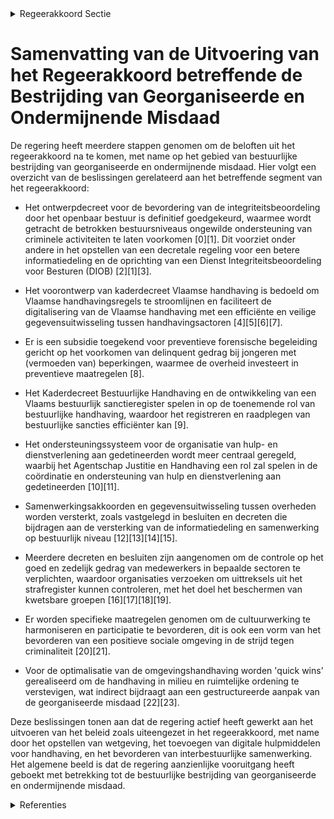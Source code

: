 

<details>
        <summary>Regeerakkoord Sectie </summary>
        <p>3.3.1 Bestuurlijke bestrijding van georganiseerde en ondermijnende misdaad Vlaanderen neemt, binnen de contouren van de Vlaamse bevoegdheden, zijn rol op in de bestuur-lijke bestrijding van georganiseerde en ondermij-nende misdaad. We willen vermijden dat de Vlaamse overheid en lokale overheden ongewild georganiseerde en ondermijnende criminele activiteiten en personen zouden faciliteren. We creëren een decretaal kader voor de weigering, schorsing of intrekking van (omgevings-)vergunningen, subsidies, conces-sies en overheidsopdrachten, indien blijkt dat een burger of onderneming crimineel is, of er een ernstige risico bestaat op georga-niseerde criminaliteit en ondermijning. Dit gebeurt aan de hand van een integriteits-onderzoek. We willen een geëngageerde en betrouwbare partner zijn van lokale over-heden, andere deelstaten, de federale overheid en inter nationale partners in de strijd tegen georganiseerde criminaliteit en ondermijning. Hiervoor sluiten we de nodige samenwerkingsakkoorden. We zullen actief pleiten voor een kader inzake gegevens-uitwisseling tussen overheden, zodat alle overheden hun handhavingsbevoegdheden ten volle kunnen benutten. </p>
        </details> 

# Samenvatting van de Uitvoering van het Regeerakkoord betreffende de Bestrijding van Georganiseerde en Ondermijnende Misdaad

De regering heeft meerdere stappen genomen om de beloften uit het regeerakkoord na te komen, met name op het gebied van bestuurlijke bestrijding van georganiseerde en ondermijnende misdaad. Hier volgt een overzicht van de beslissingen gerelateerd aan het betreffende segment van het regeerakkoord:

- Het ontwerpdecreet voor de bevordering van de integriteitsbeoordeling door het openbaar bestuur is definitief goedgekeurd, waarmee wordt getracht de betrokken bestuursniveaus ongewilde ondersteuning van criminele activiteiten te laten voorkomen \[0\]\[1\]. Dit voorziet onder andere in het opstellen van een decretale regeling voor een betere informatiedeling en de oprichting van een Dienst Integriteitsbeoordeling voor Besturen (DIOB) \[2\]\[1\]\[3\].

- Het voorontwerp van kaderdecreet Vlaamse handhaving is bedoeld om Vlaamse handhavingsregels te stroomlijnen en faciliteert de digitalisering van de Vlaamse handhaving met een efficiënte en veilige gegevensuitwisseling tussen handhavingsactoren \[4\]\[5\]\[6\]\[7\].

- Er is een subsidie toegekend voor preventieve forensische begeleiding gericht op het voorkomen van delinquent gedrag bij jongeren met (vermoeden van) beperkingen, waarmee de overheid investeert in preventieve maatregelen \[8\].

- Het Kaderdecreet Bestuurlijke Handhaving en de ontwikkeling van een Vlaams bestuurlijk sanctieregister spelen in op de toenemende rol van bestuurlijke handhaving, waardoor het registreren en raadplegen van bestuurlijke sancties efficiënter kan \[9\].

- Het ondersteuningssysteem voor de organisatie van hulp- en dienstverlening aan gedetineerden wordt meer centraal geregeld, waarbij het Agentschap Justitie en Handhaving een rol zal spelen in de coördinatie en ondersteuning van hulp en dienstverlening aan gedetineerden \[10\]\[11\].

- Samenwerkingsakkoorden en gegevensuitwisseling tussen overheden worden versterkt, zoals vastgelegd in besluiten en decreten die bijdragen aan de versterking van de informatiedeling en samenwerking op bestuurlijk niveau \[12\]\[13\]\[14\]\[15\].

- Meerdere decreten en besluiten zijn aangenomen om de controle op het goed en zedelijk gedrag van medewerkers in bepaalde sectoren te verplichten, waardoor organisaties verzoeken om uittreksels uit het strafregister kunnen controleren, met het doel het beschermen van kwetsbare groepen \[16\]\[17\]\[18\]\[19\].

- Er worden specifieke maatregelen genomen om de cultuurwerking te harmoniseren en participatie te bevorderen, dit is ook een vorm van het bevorderen van een positieve sociale omgeving in de strijd tegen criminaliteit \[20\]\[21\].

- Voor de optimalisatie van de omgevingshandhaving worden 'quick wins' gerealiseerd om de handhaving in milieu en ruimtelijke ordening te verstevigen, wat indirect bijdraagt aan een gestructureerde aanpak van de georganiseerde misdaad \[22\]\[23\].

Deze beslissingen tonen aan dat de regering actief heeft gewerkt aan het uitvoeren van het beleid zoals uiteengezet in het regeerakkoord, met name door het opstellen van wetgeving, het toevoegen van digitale hulpmiddelen voor handhaving, en het bevorderen van interbestuurlijke samenwerking. Het algemene beeld is dat de regering aanzienlijke vooruitgang heeft geboekt met betrekking tot de bestuurlijke bestrijding van georganiseerde en ondermijnende misdaad.

<details>
        <summary> Referenties</summary>
        **[\[0\]](https://beslissingenvlaamseregering.vlaanderen.be/?search=Ontwerpdecreet%20over%20de%20bevordering%20van%20de%20integriteitsbeoordeling%20door%20het%20openbaar%20bestuur&dateOption=select&startDate=2023-09-22T08%3A00%3A00Z&endDate=2023-09-22T08%3A00%3A00Z)** : **(2023-09-22)** Ontwerpdecreet over de bevordering van de integriteitsbeoordeling door het openbaar bestuur 

**[\[1\]](https://beslissingenvlaamseregering.vlaanderen.be/?search=Bekrachtiging%20en%20afkondiging%20decreet%20over%20de%20bevordering%20van%20de%20integriteitsbeoordeling%20door%20het%20openbaar%20bestuur&dateOption=select&startDate=2023-12-22T09%3A00%3A00Z&endDate=2023-12-22T09%3A00%3A00Z)** : **(2023-12-22)** Bekrachtiging en afkondiging decreet over de bevordering van de integriteitsbeoordeling door het openbaar bestuur 

**[\[2\]](https://beslissingenvlaamseregering.vlaanderen.be/?search=Voorontwerp%20van%20decreet%20over%20de%20bevordering%20van%20de%20integriteitsbeoordeling%20door%20het%20openbaar%20bestuur&dateOption=select&startDate=2023-06-02T08%3A00%3A00Z&endDate=2023-06-02T08%3A00%3A00Z)** : **(2023-06-02)** Voorontwerp van decreet over de bevordering van de integriteitsbeoordeling door het openbaar bestuur 

**[\[3\]](https://beslissingenvlaamseregering.vlaanderen.be/?search=Oprichting%20Dienst%20integriteitsbeoordeling%20voor%20Openbare%20besturen%20%28DIOB%29&dateOption=select&startDate=2023-01-27T09%3A00%3A00Z&endDate=2023-01-27T09%3A00%3A00Z)** : **(2023-01-27)** Oprichting Dienst integriteitsbeoordeling voor Openbare besturen (DIOB) 

**[\[4\]](https://beslissingenvlaamseregering.vlaanderen.be/?search=Kaderdecreet%20handhaving%20Vlaamse%20regelgeving&dateOption=select&startDate=2022-07-15T08%3A00%3A00Z&endDate=2022-07-15T08%3A00%3A00Z)** : **(2022-07-15)** Kaderdecreet handhaving Vlaamse regelgeving 

**[\[5\]](https://beslissingenvlaamseregering.vlaanderen.be/?search=Kaderdecreet%20handhaving%20Vlaamse%20regelgeving&dateOption=select&startDate=2022-11-25T11%3A00%3A00Z&endDate=2022-11-25T11%3A00%3A00Z)** : **(2022-11-25)** Kaderdecreet handhaving Vlaamse regelgeving 

**[\[6\]](https://beslissingenvlaamseregering.vlaanderen.be/?search=Kaderdecreet%20handhaving%20Vlaamse%20regelgeving&dateOption=select&startDate=2023-05-26T08%3A00%3A00Z&endDate=2023-05-26T08%3A00%3A00Z)** : **(2023-05-26)** Kaderdecreet handhaving Vlaamse regelgeving 

**[\[7\]](https://beslissingenvlaamseregering.vlaanderen.be/?search=Kaderdecreet%20handhaving%20Vlaamse%20regelgeving&dateOption=select&startDate=2023-07-14T08%3A00%3A00Z&endDate=2023-07-14T08%3A00%3A00Z)** : **(2023-07-14)** Kaderdecreet handhaving Vlaamse regelgeving 

**[\[8\]](https://beslissingenvlaamseregering.vlaanderen.be/?search=Subsidie%20preventieve%20forensische%20begeleiding%20ter%20preventie%20van%20delinquent%20gedrag%20van%20jongeren%20en%20jongvolwassenen%20met%20%28vermoeden%20van%29%20beperkingen&dateOption=select&startDate=2021-12-17T09%3A00%3A00Z&endDate=2021-12-17T09%3A00%3A00Z)** : **(2021-12-17)** Subsidie preventieve forensische begeleiding ter preventie van delinquent gedrag van jongeren en jongvolwassenen met (vermoeden van) beperkingen 

**[\[9\]](https://beslissingenvlaamseregering.vlaanderen.be/?search=Plan%20Vlaamse%20Veerkracht%3A%20Vlaams%20bestuurlijk%20sanctieregister&dateOption=select&startDate=2021-06-18T08%3A00%3A00Z&endDate=2021-06-18T08%3A00%3A00Z)** : **(2021-06-18)** Plan Vlaamse Veerkracht: Vlaams bestuurlijk sanctieregister 

**[\[10\]](https://beslissingenvlaamseregering.vlaanderen.be/?search=Ondersteuning%20in%20het%20kader%20van%20de%20organisatie%20van%20de%20hulp-%20en%20dienstverlening%20aan%20gedetineerden%3A%20ingebed%20in%20Agentschap%20Justitie%20en%20Handhaving&dateOption=select&startDate=2023-07-14T08%3A00%3A00Z&endDate=2023-07-14T08%3A00%3A00Z)** : **(2023-07-14)** Ondersteuning in het kader van de organisatie van de hulp- en dienstverlening aan gedetineerden: ingebed in Agentschap Justitie en Handhaving 

**[\[11\]](https://beslissingenvlaamseregering.vlaanderen.be/?search=Ondersteuning%20organisatie%20hulp-%20en%20dienstverlening%20aan%20gedetineerden%3A%20ingebed%20in%20Agentschap%20Justitie%20en%20Handhaving&dateOption=select&startDate=2023-09-08T08%3A00%3A00Z&endDate=2023-09-08T08%3A00%3A00Z)** : **(2023-09-08)** Ondersteuning organisatie hulp- en dienstverlening aan gedetineerden: ingebed in Agentschap Justitie en Handhaving 

**[\[12\]](https://beslissingenvlaamseregering.vlaanderen.be/?search=Vlaamse%20Gemeenschapscommissie%20%28VGC%29%3A%20vernieuwing%20beleids-%20en%20beheercyclus%20en%20bestuurlijk%20toezicht&dateOption=select&startDate=2020-07-17T08%3A00%3A00Z&endDate=2020-07-17T08%3A00%3A00Z)** : **(2020-07-17)** Vlaamse Gemeenschapscommissie (VGC): vernieuwing beleids- en beheercyclus en bestuurlijk toezicht 

**[\[13\]](https://beslissingenvlaamseregering.vlaanderen.be/?search=Samenwerkingsakkoord%20uitwisseling%20gegevens%20tussen%20Openbaar%20Ministerie%20en%20een%20Vlaamse%20bestuurlijke%20beboetingsinstantie&dateOption=select&startDate=2023-03-17T09%3A00%3A00Z&endDate=2023-03-17T09%3A00%3A00Z)** : **(2023-03-17)** Samenwerkingsakkoord uitwisseling gegevens tussen Openbaar Ministerie en een Vlaamse bestuurlijke beboetingsinstantie 

**[\[14\]](https://beslissingenvlaamseregering.vlaanderen.be/?search=Decreet%20organisatie%20gegevensverwerking%20en%20informatie-uitwisseling%20gedetineerden%3A%20wijziging&dateOption=select&startDate=2020-04-24T08%3A00%3A00Z&endDate=2020-04-24T08%3A00%3A00Z)** : **(2020-04-24)** Decreet organisatie gegevensverwerking en informatie-uitwisseling gedetineerden: wijziging 

**[\[15\]](https://beslissingenvlaamseregering.vlaanderen.be/?search=Decreet%20organisatie%20gegevensverwerking%20en%20informatie-uitwisseling%20gedetineerden%3A%20wijziging&dateOption=select&startDate=2020-07-17T08%3A00%3A00Z&endDate=2020-07-17T08%3A00%3A00Z)** : **(2020-07-17)** Decreet organisatie gegevensverwerking en informatie-uitwisseling gedetineerden: wijziging 

**[\[16\]](https://beslissingenvlaamseregering.vlaanderen.be/?search=Verplichte%20controle%20uittreksel%20strafregister%20%27goed%20en%20zedelijk%20gedrag%27%20voor%20nieuwe%20medewerkers%20in%20bepaalde%20jeugdsectoren&dateOption=select&startDate=2021-07-16T06%3A00%3A00Z&endDate=2021-07-16T06%3A00%3A00Z)** : **(2021-07-16)** Verplichte controle uittreksel strafregister 'goed en zedelijk gedrag' voor nieuwe medewerkers in bepaalde jeugdsectoren 

**[\[17\]](https://beslissingenvlaamseregering.vlaanderen.be/?search=Verplichte%20controle%20uittreksel%20strafregister%20%27goed%20en%20zedelijk%20gedrag%27%20voor%20nieuwe%20medewerkers%20in%20bepaalde%20jeugdsectoren%3A%20voorontwerp%20van%20decreet&dateOption=select&startDate=2022-03-25T09%3A00%3A00Z&endDate=2022-03-25T09%3A00%3A00Z)** : **(2022-03-25)** Verplichte controle uittreksel strafregister 'goed en zedelijk gedrag' voor nieuwe medewerkers in bepaalde jeugdsectoren: voorontwerp van decreet 

**[\[18\]](https://beslissingenvlaamseregering.vlaanderen.be/?search=Verplichte%20controle%20uittreksel%20strafregister%20%27goed%20en%20zedelijk%20gedrag%27%20voor%20nieuwe%20medewerkers%20in%20bepaalde%20jeugdsectoren%3A%20voorontwerp%20van%20decreet&dateOption=select&startDate=2021-12-17T09%3A00%3A00Z&endDate=2021-12-17T09%3A00%3A00Z)** : **(2021-12-17)** Verplichte controle uittreksel strafregister 'goed en zedelijk gedrag' voor nieuwe medewerkers in bepaalde jeugdsectoren: voorontwerp van decreet 

**[\[19\]](https://beslissingenvlaamseregering.vlaanderen.be/?search=Verplichte%20controle%20uittreksel%20strafregister%20%27goed%20en%20zedelijk%20gedrag%27%20voor%20nieuwe%20medewerkers%20in%20bepaalde%20jeugdsectoren%3A%20voorontwerp%20van%20decreet&dateOption=select&startDate=2022-06-03T08%3A00%3A00Z&endDate=2022-06-03T08%3A00%3A00Z)** : **(2022-06-03)** Verplichte controle uittreksel strafregister 'goed en zedelijk gedrag' voor nieuwe medewerkers in bepaalde jeugdsectoren: voorontwerp van decreet 

**[\[20\]](https://beslissingenvlaamseregering.vlaanderen.be/?search=Voorontwerp%20van%20decreet%20over%20de%20bovenlokale%20cultuurwerking&dateOption=select&startDate=2023-05-26T08%3A00%3A00Z&endDate=2023-05-26T08%3A00%3A00Z)** : **(2023-05-26)** Voorontwerp van decreet over de bovenlokale cultuurwerking 

**[\[21\]](https://beslissingenvlaamseregering.vlaanderen.be/?search=Voorontwerp%20van%20decreet%20over%20de%20bovenlokale%20cultuurwerking&dateOption=select&startDate=2023-07-07T09%3A00%3A00Z&endDate=2023-07-07T09%3A00%3A00Z)** : **(2023-07-07)** Voorontwerp van decreet over de bovenlokale cultuurwerking 

**[\[22\]](https://beslissingenvlaamseregering.vlaanderen.be/?search=Voorontwerp%20van%20decreet%20over%20de%20optimalisatie%20van%20de%20omgevingshandhaving&dateOption=select&startDate=2022-05-13T08%3A00%3A00Z&endDate=2022-05-13T08%3A00%3A00Z)** : **(2022-05-13)** Voorontwerp van decreet over de optimalisatie van de omgevingshandhaving 

**[\[23\]](https://beslissingenvlaamseregering.vlaanderen.be/?search=Voorontwerp%20van%20decreet%20over%20de%20optimalisatie%20van%20de%20omgevingshandhaving&dateOption=select&startDate=2022-09-02T08%3A00%3A00Z&endDate=2022-09-02T08%3A00%3A00Z)** : **(2022-09-02)** Voorontwerp van decreet over de optimalisatie van de omgevingshandhaving 
        </details> 

